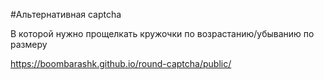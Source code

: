 #Альтернативная captcha

В которой нужно прощелкать кружочки по возрастанию/убыванию по размеру

https://boombarashk.github.io/round-captcha/public/
